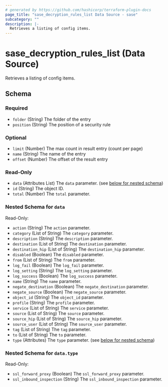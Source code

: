 ```yaml
---
# generated by https://github.com/hashicorp/terraform-plugin-docs
page_title: "sase_decryption_rules_list Data Source - sase"
subcategory: ""
description: |-
  Retrieves a listing of config items.
---
```


# sase_decryption_rules_list (Data Source)

Retrieves a listing of config items.



<!-- schema generated by tfplugindocs -->
## Schema

### Required

- `folder` (String) The folder of the entry
- `position` (String) The position of a security rule

### Optional

- `limit` (Number) The max count in result entry (count per page)
- `name` (String) The name of the entry
- `offset` (Number) The offset of the result entry

### Read-Only

- `data` (Attributes List) The `data` parameter. (see [below for nested schema](#nestedatt--data))
- `id` (String) The object ID.
- `total` (Number) The `total` parameter.

<a id="nestedatt--data"></a>
### Nested Schema for `data`

Read-Only:

- `action` (String) The `action` parameter.
- `category` (List of String) The `category` parameter.
- `description` (String) The `description` parameter.
- `destination` (List of String) The `destination` parameter.
- `destination_hip` (List of String) The `destination_hip` parameter.
- `disabled` (Boolean) The `disabled` parameter.
- `from` (List of String) The `from` parameter.
- `log_fail` (Boolean) The `log_fail` parameter.
- `log_setting` (String) The `log_setting` parameter.
- `log_success` (Boolean) The `log_success` parameter.
- `name` (String) The `name` parameter.
- `negate_destination` (Boolean) The `negate_destination` parameter.
- `negate_source` (Boolean) The `negate_source` parameter.
- `object_id` (String) The `object_id` parameter.
- `profile` (String) The `profile` parameter.
- `service` (List of String) The `service` parameter.
- `source` (List of String) The `source` parameter.
- `source_hip` (List of String) The `source_hip` parameter.
- `source_user` (List of String) The `source_user` parameter.
- `tag` (List of String) The `tag` parameter.
- `to` (List of String) The `to` parameter.
- `type` (Attributes) The `type` parameter. (see [below for nested schema](#nestedatt--data--type))

<a id="nestedatt--data--type"></a>
### Nested Schema for `data.type`

Read-Only:

- `ssl_forward_proxy` (Boolean) The `ssl_forward_proxy` parameter.
- `ssl_inbound_inspection` (String) The `ssl_inbound_inspection` parameter.


